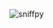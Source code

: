 ![sniffpy](https://user-images.githubusercontent.com/53983340/80156123-866cf700-8599-11ea-9dbd-a3236a50e380.jpg)

